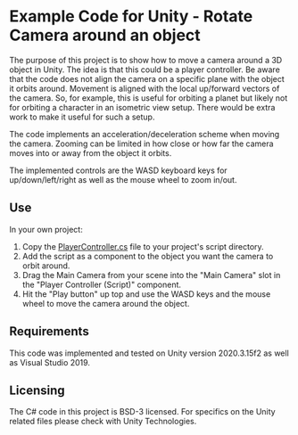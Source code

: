 # Example Code for Unity - Rotate Camera around an object

The purpose of this project is to show how to move a camera around a 3D object in Unity. The idea is that this could be a player controller. Be aware that the code does not align the camera on a specific plane with the object it orbits around. Movement is aligned with the local up/forward vectors of the camera. So, for example, this is useful for orbiting a planet but likely not for orbiting a character in an isometric view setup. There would be extra work to make it useful for such a setup.

The code implements an acceleration/deceleration scheme when moving the camera. Zooming can be limited in how close or how far the camera moves into or away from the object it orbits.

The implemented controls are the WASD keyboard keys for up/down/left/right as well as the mouse wheel to zoom in/out.

## Use

In your own project:
1. Copy the [PlayerController.cs](Assets/Scripts/PlayerController.cs) file to your project's script directory.
2. Add the script as a component to the object you want the camera to orbit around.
3. Drag the Main Camera from your scene into the "Main Camera" slot in the "Player Controller (Script)" component.
4. Hit the "Play button" up top and use the WASD keys and the mouse wheel to move the camera around the object.

## Requirements

This code was implemented and tested on Unity version 2020.3.15f2 as well as Visual Studio 2019.

## Licensing

The C# code in this project is BSD-3 licensed. For specifics on the Unity related  files please check with Unity Technologies.
